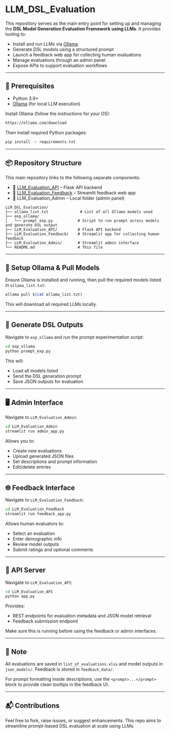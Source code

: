 # LLM\_DSL\_Evaluation

This repository serves as the main entry point for setting up and managing the **DSL Model Generation Evaluation Framework using LLMs**. It provides tooling to:

* Install and run LLMs via [Ollama](https://ollama.com/)
* Generate DSL models using a structured prompt
* Launch a feedback web app for collecting human evaluations
* Manage evaluations through an admin panel
* Expose APIs to support evaluation workflows

---

## 🔧 Prerequisites

* Python 3.9+
* [Ollama](https://ollama.com/) (for local LLM execution)

Install Ollama (follow the instructions for your OS):

```bash
https://ollama.com/download
```

Then install required Python packages:

```bash
pip install -r requirements.txt
```

---

## 📦 Repository Structure

This main repository links to the following separate components:

* 🔗 [LLM\_Evaluation\_API](https://github.com/baberjunaid/LLM_Evaluation_API) – Flask API backend
* 🔗 [LLM\_Evaluation\_Feedback](https://github.com/baberjunaid/LLM_Evaluation_Feedback) – Streamlit feedback web app
* 🔗 LLM\_Evaluation\_Admin – Local folder (admin panel)

```bashbash
LLM_DSL_Evaluation/
├── ollama_list.txt              # List of all Ollama models used
├── exp_ollama/
│   └── prompt_exp.py           # Script to run prompt across models and generate DSL output
├── LLM_Evaluation_API/         # Flask API backend
├── LLM_Evaluation_Feedback/    # Streamlit app for collecting human feedback
├── LLM_Evaluation_Admin/       # Streamlit admin interface
└── README.md                   # This file
```

---

## 🤖 Setup Ollama & Pull Models

Ensure Ollama is installed and running, then pull the required models listed in `ollama_list.txt`:

```bash
ollama pull $(cat ollama_list.txt)
```

This will download all required LLMs locally.

---

## 🚀 Generate DSL Outputs

Navigate to `exp_ollama` and run the prompt experimentation script:

```bash
cd exp_ollama
python prompt_exp.py
```

This will:

* Load all models listed
* Send the DSL generation prompt
* Save JSON outputs for evaluation

---

## 🖥 Admin Interface

Navigate to `LLM_Evaluation_Admin`:

```bash
cd LLM_Evaluation_Admin
streamlit run admin_app.py
```

Allows you to:

* Create new evaluations
* Upload generated JSON files
* Set descriptions and prompt information
* Edit/delete entries

---

## 🌐 Feedback Interface

Navigate to `LLM_Evaluation_Feedback`:

```bash
cd LLM_Evaluation_Feedback
streamlit run feedback_app.py
```

Allows human evaluators to:

* Select an evaluation
* Enter demographic info
* Review model outputs
* Submit ratings and optional comments

---

## 🔗 API Server

Navigate to `LLM_Evaluation_API`:

```bash
cd LLM_Evaluation_API
python app.py
```

Provides:

* REST endpoints for evaluation metadata and JSON model retrieval
* Feedback submission endpoint

Make sure this is running before using the feedback or admin interfaces.

---

## 📝 Note

All evaluations are saved in `list_of_evaluations.xlsx` and model outputs in `json_models/`. Feedback is stored in `feedback_data/`.

For prompt formatting inside descriptions, use the `<prompt>...</prompt>` block to provide clean tooltips in the feedback UI.

---

## 📬 Contributions

Feel free to fork, raise issues, or suggest enhancements. This repo aims to streamline prompt-based DSL evaluation at scale using LLMs.
